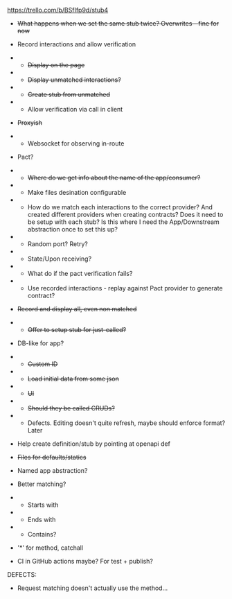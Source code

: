 https://trello.com/b/BSfIfp9d/stub4

- ~~What happens when we set the same stub twice? Overwrites - fine for now~~

- Record interactions and allow verification
- - ~~Display on the page~~
- - ~~Display unmatched interactions?~~
- - ~~Create stub from unmatched~~
- - Allow verification via call in client

- ~~Proxyish~~
- - Websocket for observing in-route

- Pact?
- - ~~Where do we get info about the name of the app/consumer?~~
- - Make files desination configurable
- - How do we match each interactions to the correct provider? And created different providers when creating contracts? Does it need to be setup with each stub? Is this where I need the App/Downstream abstraction once to set this up?
- - Random port? Retry?
- - State/Upon receiving?
- - What do if the pact verification fails?
- - Use recorded interactions - replay against Pact provider to generate contract?

- ~~Record and display all, even non matched~~
- - ~~Offer to setup stub for just-called?~~

- DB-like for app?
- - ~~Custom ID~~
- - ~~Load initial data from some json~~
- - ~~UI~~
- - ~~Should they be called CRUDs?~~
- - Defects. Editing doesn't quite refresh, maybe should enforce format? Later

- Help create definition/stub by pointing at openapi def

- ~~Files for defaults/statics~~

- Named app abstraction?

- Better matching?
- - Starts with
- - Ends with
- - Contains?

- '\*' for method, catchall

- CI in GitHub actions maybe? For test + publish?

DEFECTS:

- Request matching doesn't actually use the method...
